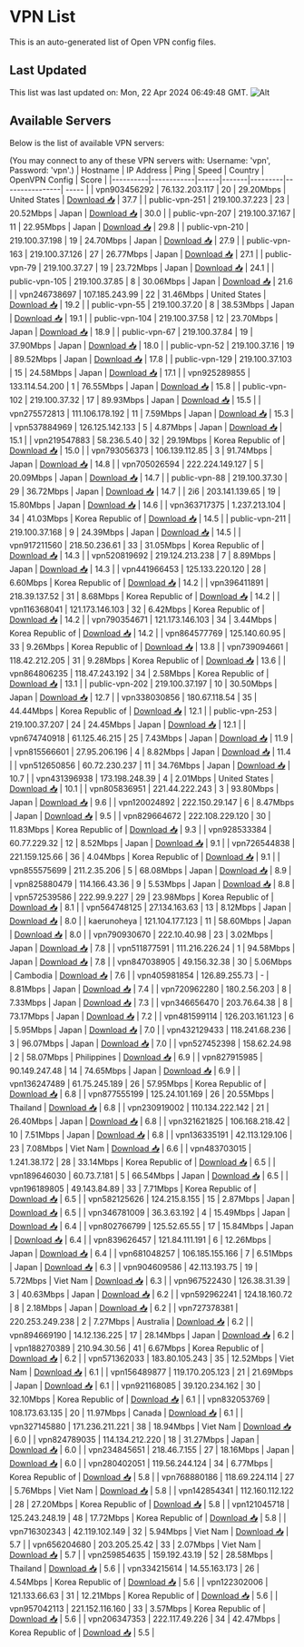 # VPN List

This is an auto-generated list of Open VPN config files.

## Last Updated

This list was last updated on: Mon, 22 Apr 2024 06:49:48 GMT.
![Alt](https://repobeats.axiom.co/api/embed/186b98318ef1479477931607c1ad7d823f12451f.svg "Repobeats analytics image")

## Available Servers

Below is the list of available VPN servers:

(You may connect to any of these VPN servers with: Username: 'vpn', Password: 'vpn'.)
| Hostname | IP Address | Ping | Speed | Country | OpenVPN Config | Score |
|----------|------------|------|-------|---------|----------------| ----- |
| vpn903456292 | 76.132.203.117 | 20 | 29.20Mbps | United States | [Download 📥](./configs/server_0_US.ovpn) | 37.7 |
| public-vpn-251 | 219.100.37.223 | 23 | 20.52Mbps | Japan | [Download 📥](./configs/server_1_JP.ovpn) | 30.0 |
| public-vpn-207 | 219.100.37.167 | 11 | 22.95Mbps | Japan | [Download 📥](./configs/server_2_JP.ovpn) | 29.8 |
| public-vpn-210 | 219.100.37.198 | 19 | 24.70Mbps | Japan | [Download 📥](./configs/server_3_JP.ovpn) | 27.9 |
| public-vpn-163 | 219.100.37.126 | 27 | 26.77Mbps | Japan | [Download 📥](./configs/server_4_JP.ovpn) | 27.1 |
| public-vpn-79 | 219.100.37.27 | 19 | 23.72Mbps | Japan | [Download 📥](./configs/server_5_JP.ovpn) | 24.1 |
| public-vpn-105 | 219.100.37.85 | 8 | 30.06Mbps | Japan | [Download 📥](./configs/server_6_JP.ovpn) | 21.6 |
| vpn246738697 | 107.185.243.99 | 22 | 31.46Mbps | United States | [Download 📥](./configs/server_7_US.ovpn) | 19.2 |
| public-vpn-55 | 219.100.37.20 | 8 | 38.53Mbps | Japan | [Download 📥](./configs/server_8_JP.ovpn) | 19.1 |
| public-vpn-104 | 219.100.37.58 | 12 | 23.70Mbps | Japan | [Download 📥](./configs/server_9_JP.ovpn) | 18.9 |
| public-vpn-67 | 219.100.37.84 | 19 | 37.90Mbps | Japan | [Download 📥](./configs/server_10_JP.ovpn) | 18.0 |
| public-vpn-52 | 219.100.37.16 | 19 | 89.52Mbps | Japan | [Download 📥](./configs/server_11_JP.ovpn) | 17.8 |
| public-vpn-129 | 219.100.37.103 | 15 | 24.58Mbps | Japan | [Download 📥](./configs/server_12_JP.ovpn) | 17.1 |
| vpn925289855 | 133.114.54.200 | 1 | 76.55Mbps | Japan | [Download 📥](./configs/server_13_JP.ovpn) | 15.8 |
| public-vpn-102 | 219.100.37.32 | 17 | 89.93Mbps | Japan | [Download 📥](./configs/server_14_JP.ovpn) | 15.5 |
| vpn275572813 | 111.106.178.192 | 11 | 7.59Mbps | Japan | [Download 📥](./configs/server_15_JP.ovpn) | 15.3 |
| vpn537884969 | 126.125.142.133 | 5 | 4.87Mbps | Japan | [Download 📥](./configs/server_16_JP.ovpn) | 15.1 |
| vpn219547883 | 58.236.5.40 | 32 | 29.19Mbps | Korea Republic of | [Download 📥](./configs/server_17_KR.ovpn) | 15.0 |
| vpn793056373 | 106.139.112.85 | 3 | 91.74Mbps | Japan | [Download 📥](./configs/server_18_JP.ovpn) | 14.8 |
| vpn705026594 | 222.224.149.127 | 5 | 20.09Mbps | Japan | [Download 📥](./configs/server_19_JP.ovpn) | 14.7 |
| public-vpn-88 | 219.100.37.30 | 29 | 36.72Mbps | Japan | [Download 📥](./configs/server_20_JP.ovpn) | 14.7 |
| 2i6 | 203.141.139.65 | 19 | 15.80Mbps | Japan | [Download 📥](./configs/server_21_JP.ovpn) | 14.6 |
| vpn363717375 | 1.237.213.104 | 34 | 41.03Mbps | Korea Republic of | [Download 📥](./configs/server_22_KR.ovpn) | 14.5 |
| public-vpn-211 | 219.100.37.168 | 9 | 24.39Mbps | Japan | [Download 📥](./configs/server_23_JP.ovpn) | 14.5 |
| vpn917211560 | 218.50.236.61 | 33 | 31.05Mbps | Korea Republic of | [Download 📥](./configs/server_24_KR.ovpn) | 14.3 |
| vpn520819692 | 219.124.213.238 | 7 | 8.89Mbps | Japan | [Download 📥](./configs/server_25_JP.ovpn) | 14.3 |
| vpn441966453 | 125.133.220.120 | 28 | 6.60Mbps | Korea Republic of | [Download 📥](./configs/server_26_KR.ovpn) | 14.2 |
| vpn396411891 | 218.39.137.52 | 31 | 8.68Mbps | Korea Republic of | [Download 📥](./configs/server_27_KR.ovpn) | 14.2 |
| vpn116368041 | 121.173.146.103 | 32 | 6.42Mbps | Korea Republic of | [Download 📥](./configs/server_28_KR.ovpn) | 14.2 |
| vpn790354671 | 121.173.146.103 | 34 | 3.44Mbps | Korea Republic of | [Download 📥](./configs/server_29_KR.ovpn) | 14.2 |
| vpn864577769 | 125.140.60.95 | 33 | 9.26Mbps | Korea Republic of | [Download 📥](./configs/server_30_KR.ovpn) | 13.8 |
| vpn739094661 | 118.42.212.205 | 31 | 9.28Mbps | Korea Republic of | [Download 📥](./configs/server_31_KR.ovpn) | 13.6 |
| vpn864806235 | 118.47.243.192 | 34 | 2.58Mbps | Korea Republic of | [Download 📥](./configs/server_32_KR.ovpn) | 13.1 |
| public-vpn-202 | 219.100.37.197 | 10 | 30.50Mbps | Japan | [Download 📥](./configs/server_33_JP.ovpn) | 12.7 |
| vpn338030856 | 180.67.118.54 | 35 | 44.44Mbps | Korea Republic of | [Download 📥](./configs/server_34_KR.ovpn) | 12.1 |
| public-vpn-253 | 219.100.37.207 | 24 | 24.45Mbps | Japan | [Download 📥](./configs/server_35_JP.ovpn) | 12.1 |
| vpn674740918 | 61.125.46.215 | 25 | 7.43Mbps | Japan | [Download 📥](./configs/server_36_JP.ovpn) | 11.9 |
| vpn815566601 | 27.95.206.196 | 4 | 8.82Mbps | Japan | [Download 📥](./configs/server_37_JP.ovpn) | 11.4 |
| vpn512650856 | 60.72.230.237 | 11 | 34.76Mbps | Japan | [Download 📥](./configs/server_38_JP.ovpn) | 10.7 |
| vpn431396938 | 173.198.248.39 | 4 | 2.01Mbps | United States | [Download 📥](./configs/server_39_US.ovpn) | 10.1 |
| vpn805836951 | 221.44.222.243 | 3 | 93.80Mbps | Japan | [Download 📥](./configs/server_40_JP.ovpn) | 9.6 |
| vpn120024892 | 222.150.29.147 | 6 | 8.47Mbps | Japan | [Download 📥](./configs/server_41_JP.ovpn) | 9.5 |
| vpn829664672 | 222.108.229.120 | 30 | 11.83Mbps | Korea Republic of | [Download 📥](./configs/server_42_KR.ovpn) | 9.3 |
| vpn928533384 | 60.77.229.32 | 12 | 8.52Mbps | Japan | [Download 📥](./configs/server_43_JP.ovpn) | 9.1 |
| vpn726544838 | 221.159.125.66 | 36 | 4.04Mbps | Korea Republic of | [Download 📥](./configs/server_44_KR.ovpn) | 9.1 |
| vpn855575699 | 211.2.35.206 | 5 | 68.08Mbps | Japan | [Download 📥](./configs/server_45_JP.ovpn) | 8.9 |
| vpn825880479 | 114.166.43.36 | 9 | 5.53Mbps | Japan | [Download 📥](./configs/server_46_JP.ovpn) | 8.8 |
| vpn572539586 | 222.99.9.227 | 29 | 23.98Mbps | Korea Republic of | [Download 📥](./configs/server_47_KR.ovpn) | 8.1 |
| vpn564748125 | 27.134.163.63 | 13 | 8.12Mbps | Japan | [Download 📥](./configs/server_48_JP.ovpn) | 8.0 |
| kaerunoheya | 121.104.177.123 | 11 | 58.60Mbps | Japan | [Download 📥](./configs/server_49_JP.ovpn) | 8.0 |
| vpn790930670 | 222.10.40.98 | 23 | 3.02Mbps | Japan | [Download 📥](./configs/server_50_JP.ovpn) | 7.8 |
| vpn511877591 | 111.216.226.24 | 1 | 94.58Mbps | Japan | [Download 📥](./configs/server_51_JP.ovpn) | 7.8 |
| vpn847038905 | 49.156.32.38 | 30 | 5.06Mbps | Cambodia | [Download 📥](./configs/server_52_KH.ovpn) | 7.6 |
| vpn405981854 | 126.89.255.73 | - | 8.81Mbps | Japan | [Download 📥](./configs/server_53_JP.ovpn) | 7.4 |
| vpn720962280 | 180.2.56.203 | 8 | 7.33Mbps | Japan | [Download 📥](./configs/server_54_JP.ovpn) | 7.3 |
| vpn346656470 | 203.76.64.38 | 8 | 73.17Mbps | Japan | [Download 📥](./configs/server_55_JP.ovpn) | 7.2 |
| vpn481599114 | 126.203.161.123 | 6 | 5.95Mbps | Japan | [Download 📥](./configs/server_56_JP.ovpn) | 7.0 |
| vpn432129433 | 118.241.68.236 | 3 | 96.07Mbps | Japan | [Download 📥](./configs/server_57_JP.ovpn) | 7.0 |
| vpn527452398 | 158.62.24.98 | 2 | 58.07Mbps | Philippines | [Download 📥](./configs/server_58_PH.ovpn) | 6.9 |
| vpn827915985 | 90.149.247.48 | 14 | 74.65Mbps | Japan | [Download 📥](./configs/server_59_JP.ovpn) | 6.9 |
| vpn136247489 | 61.75.245.189 | 26 | 57.95Mbps | Korea Republic of | [Download 📥](./configs/server_60_KR.ovpn) | 6.8 |
| vpn877555199 | 125.24.101.169 | 26 | 20.55Mbps | Thailand | [Download 📥](./configs/server_61_TH.ovpn) | 6.8 |
| vpn230919002 | 110.134.222.142 | 21 | 26.40Mbps | Japan | [Download 📥](./configs/server_62_JP.ovpn) | 6.8 |
| vpn321621825 | 106.168.218.42 | 10 | 7.51Mbps | Japan | [Download 📥](./configs/server_63_JP.ovpn) | 6.8 |
| vpn136335191 | 42.113.129.106 | 23 | 7.08Mbps | Viet Nam | [Download 📥](./configs/server_64_VN.ovpn) | 6.6 |
| vpn483703015 | 1.241.38.172 | 28 | 33.14Mbps | Korea Republic of | [Download 📥](./configs/server_65_KR.ovpn) | 6.5 |
| vpn189646030 | 60.73.7.181 | 5 | 66.54Mbps | Japan | [Download 📥](./configs/server_66_JP.ovpn) | 6.5 |
| vpn196189805 | 49.143.84.89 | 33 | 7.71Mbps | Korea Republic of | [Download 📥](./configs/server_67_KR.ovpn) | 6.5 |
| vpn582125626 | 124.215.8.155 | 15 | 2.87Mbps | Japan | [Download 📥](./configs/server_68_JP.ovpn) | 6.5 |
| vpn346781009 | 36.3.63.192 | 4 | 15.49Mbps | Japan | [Download 📥](./configs/server_69_JP.ovpn) | 6.4 |
| vpn802766799 | 125.52.65.55 | 17 | 15.84Mbps | Japan | [Download 📥](./configs/server_70_JP.ovpn) | 6.4 |
| vpn839626457 | 121.84.111.191 | 6 | 12.26Mbps | Japan | [Download 📥](./configs/server_71_JP.ovpn) | 6.4 |
| vpn681048257 | 106.185.155.166 | 7 | 6.51Mbps | Japan | [Download 📥](./configs/server_72_JP.ovpn) | 6.3 |
| vpn904609586 | 42.113.193.75 | 19 | 5.72Mbps | Viet Nam | [Download 📥](./configs/server_73_VN.ovpn) | 6.3 |
| vpn967522430 | 126.38.31.39 | 3 | 40.63Mbps | Japan | [Download 📥](./configs/server_74_JP.ovpn) | 6.2 |
| vpn592962241 | 124.18.160.72 | 8 | 2.18Mbps | Japan | [Download 📥](./configs/server_75_JP.ovpn) | 6.2 |
| vpn727378381 | 220.253.249.238 | 2 | 7.27Mbps | Australia | [Download 📥](./configs/server_76_AU.ovpn) | 6.2 |
| vpn894669190 | 14.12.136.225 | 17 | 28.14Mbps | Japan | [Download 📥](./configs/server_77_JP.ovpn) | 6.2 |
| vpn188270389 | 210.94.30.56 | 41 | 6.67Mbps | Korea Republic of | [Download 📥](./configs/server_78_KR.ovpn) | 6.2 |
| vpn571362033 | 183.80.105.243 | 35 | 12.52Mbps | Viet Nam | [Download 📥](./configs/server_79_VN.ovpn) | 6.1 |
| vpn156489877 | 119.170.205.123 | 21 | 21.69Mbps | Japan | [Download 📥](./configs/server_80_JP.ovpn) | 6.1 |
| vpn921168085 | 39.120.234.162 | 30 | 32.10Mbps | Korea Republic of | [Download 📥](./configs/server_81_KR.ovpn) | 6.1 |
| vpn832053769 | 108.173.63.135 | 20 | 11.97Mbps | Canada | [Download 📥](./configs/server_82_CA.ovpn) | 6.1 |
| vpn327145880 | 171.236.211.221 | 38 | 18.94Mbps | Viet Nam | [Download 📥](./configs/server_83_VN.ovpn) | 6.0 |
| vpn824789035 | 114.134.212.220 | 18 | 31.27Mbps | Japan | [Download 📥](./configs/server_84_JP.ovpn) | 6.0 |
| vpn234845651 | 218.46.7.155 | 27 | 18.16Mbps | Japan | [Download 📥](./configs/server_85_JP.ovpn) | 6.0 |
| vpn280402051 | 119.56.244.124 | 34 | 6.77Mbps | Korea Republic of | [Download 📥](./configs/server_86_KR.ovpn) | 5.8 |
| vpn768880186 | 118.69.224.114 | 27 | 5.76Mbps | Viet Nam | [Download 📥](./configs/server_87_VN.ovpn) | 5.8 |
| vpn142854341 | 112.160.112.122 | 28 | 27.20Mbps | Korea Republic of | [Download 📥](./configs/server_88_KR.ovpn) | 5.8 |
| vpn121045718 | 125.243.248.19 | 48 | 17.72Mbps | Korea Republic of | [Download 📥](./configs/server_89_KR.ovpn) | 5.8 |
| vpn716302343 | 42.119.102.149 | 32 | 5.94Mbps | Viet Nam | [Download 📥](./configs/server_90_VN.ovpn) | 5.7 |
| vpn656204680 | 203.205.25.42 | 33 | 2.07Mbps | Viet Nam | [Download 📥](./configs/server_91_VN.ovpn) | 5.7 |
| vpn259854635 | 159.192.43.19 | 52 | 28.58Mbps | Thailand | [Download 📥](./configs/server_92_TH.ovpn) | 5.6 |
| vpn334215614 | 14.55.163.173 | 26 | 4.54Mbps | Korea Republic of | [Download 📥](./configs/server_93_KR.ovpn) | 5.6 |
| vpn122302006 | 121.133.66.63 | 31 | 12.21Mbps | Korea Republic of | [Download 📥](./configs/server_94_KR.ovpn) | 5.6 |
| vpn957042113 | 221.152.116.160 | 33 | 3.57Mbps | Korea Republic of | [Download 📥](./configs/server_95_KR.ovpn) | 5.6 |
| vpn206347353 | 222.117.49.226 | 34 | 42.47Mbps | Korea Republic of | [Download 📥](./configs/server_96_KR.ovpn) | 5.5 |

